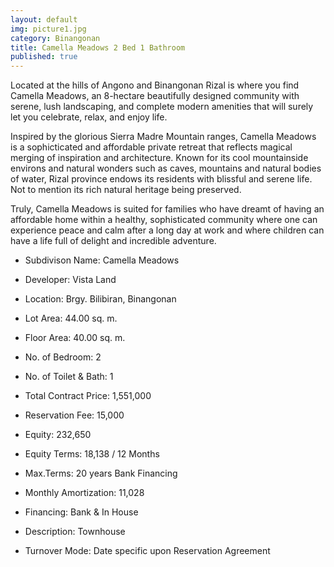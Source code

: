 ```yaml
---
layout: default
img: picture1.jpg
category: Binangonan
title: Camella Meadows 2 Bed 1 Bathroom
published: true
---
```



Located at the hills of Angono and Binangonan Rizal is where you find Camella Meadows, an 8-hectare beautifully designed community with serene, lush landscaping, and complete modern amenities that will surely let you celebrate, relax, and enjoy life.

Inspired by the glorious Sierra Madre Mountain ranges, Camella Meadows is a sophicticated and affordable private retreat that reflects magical merging of inspiration and architecture. Known for its cool mountainside environs and natural wonders such as caves, mountains and natural bodies of water, Rizal province endows its residents with blissful and serene life. Not to mention its rich natural heritage being preserved.

Truly, Camella Meadows is suited for families who have dreamt of having an affordable home within a healthy, sophisticated community where one can experience peace and calm after a long day at work and where children can have a life full of delight and incredible adventure.

- Subdivison Name: Camella Meadows
- Developer: Vista Land
- Location: Brgy. Bilibiran, Binangonan
- Lot Area: 44.00 sq. m.
- Floor Area: 40.00 sq. m.
- No. of Bedroom: 2
- No. of Toilet & Bath: 1

- Total Contract Price: 1,551,000
- Reservation Fee: 15,000
- Equity: 232,650
- Equity Terms: 18,138 / 12 Months
- Max.Terms: 20 years Bank Financing
- Monthly Amortization: 11,028

- Financing: Bank & In House
- Description: Townhouse
- Turnover Mode: Date specific upon Reservation Agreement



